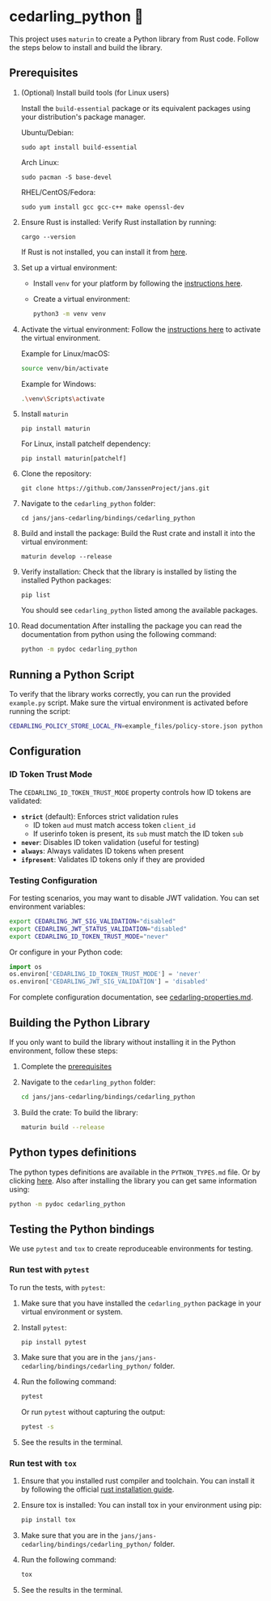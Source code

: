 # cedarling_python 🐍

This project uses `maturin` to create a Python library from Rust code. Follow the steps below to install and build the library.

## Prerequisites

1. (Optional) Install build tools (for Linux users)

   Install the `build-essential` package or its equivalent packages using your distribution's package manager.

   Ubuntu/Debian:

   ```
   sudo apt install build-essential
   ```

   Arch Linux:

   ```
   sudo pacman -S base-devel
   ```

   RHEL/CentOS/Fedora:

   ```
   sudo yum install gcc gcc-c++ make openssl-dev
   ```

1. Ensure Rust is installed:
   Verify Rust installation by running:

   ```
   cargo --version
   ```

   If Rust is not installed, you can install it from [here](https://www.rust-lang.org/tools/install).

1. Set up a virtual environment:

   - Install `venv` for your platform by following the [instructions here](https://virtualenv.pypa.io/en/latest/installation.html).
   - Create a virtual environment:

     ```bash
     python3 -m venv venv
     ```

1. Activate the virtual environment:
   Follow the [instructions here](https://packaging.python.org/guides/installing-using-pip-and-virtual-environments/#activate-a-virtual-environment) to activate the virtual environment.

   Example for Linux/macOS:

   ```bash
   source venv/bin/activate
   ```

   Example for Windows:

   ```bash
   .\venv\Scripts\activate
   ```

1. Install `maturin`

   ```
   pip install maturin
   ```

   For Linux, install patchelf dependency:

   ```
   pip install maturin[patchelf]
   ```

1. Clone the repository:

   ```
   git clone https://github.com/JanssenProject/jans.git
   ```

1. Navigate to the `cedarling_python` folder:

   ```
   cd jans/jans-cedarling/bindings/cedarling_python
   ```

1. Build and install the package:
   Build the Rust crate and install it into the virtual environment:

   ```
   maturin develop --release
   ```

1. Verify installation:
   Check that the library is installed by listing the installed Python packages:

   ```
   pip list
   ```

   You should see `cedarling_python` listed among the available packages.

1. Read documentation
   After installing the package you can read the documentation from python using the following command:

   ```bash
   python -m pydoc cedarling_python
   ```

## Running a Python Script

To verify that the library works correctly, you can run the provided `example.py` script. Make sure the virtual environment is activated before running the script:

```bash
CEDARLING_POLICY_STORE_LOCAL_FN=example_files/policy-store.json python example.py
```

## Configuration

### ID Token Trust Mode

The `CEDARLING_ID_TOKEN_TRUST_MODE` property controls how ID tokens are validated:

- **`strict`** (default): Enforces strict validation rules
  - ID token `aud` must match access token `client_id`
  - If userinfo token is present, its `sub` must match the ID token `sub`
- **`never`**: Disables ID token validation (useful for testing)
- **`always`**: Always validates ID tokens when present
- **`ifpresent`**: Validates ID tokens only if they are provided

### Testing Configuration

For testing scenarios, you may want to disable JWT validation. You can set environment variables:

```bash
export CEDARLING_JWT_SIG_VALIDATION="disabled"
export CEDARLING_JWT_STATUS_VALIDATION="disabled"
export CEDARLING_ID_TOKEN_TRUST_MODE="never"
```

Or configure in your Python code:

```python
import os
os.environ['CEDARLING_ID_TOKEN_TRUST_MODE'] = 'never'
os.environ['CEDARLING_JWT_SIG_VALIDATION'] = 'disabled'
```

For complete configuration documentation, see [cedarling-properties.md](../../../docs/cedarling/cedarling-properties.md).

## Building the Python Library

If you only want to build the library without installing it in the Python environment, follow these steps:

1. Complete the [prerequisites](#Prerequisites)

1. Navigate to the `cedarling_python` folder:

   ```bash
   cd jans/jans-cedarling/bindings/cedarling_python
   ```

1. Build the crate:
   To build the library:

   ```bash
   maturin build --release
   ```

## Python types definitions

The python types definitions are available in the `PYTHON_TYPES.md` file. Or by clicking [here](PYTHON_TYPES.md).
Also after installing the library you can get same information using:

```bash
python -m pydoc cedarling_python
```

## Testing the Python bindings

We use `pytest` and `tox` to create reproduceable environments for testing.

### Run test with `pytest`

To run the tests, with `pytest`:

1. Make sure that you have installed the `cedarling_python` package in your virtual environment or system.
1. Install `pytest`:

   ```bash
   pip install pytest
   ```

1. Make sure that you are in the `jans/jans-cedarling/bindings/cedarling_python/` folder.
1. Run the following command:

   ```bash
   pytest
   ```

   Or run `pytest` without capturing the output:

   ```bash
   pytest -s
   ```

1. See the results in the terminal.

### Run test with `tox`

1. Ensure that you installed rust compiler and toolchain. You can install it by following the official [rust installation guide](https://www.rust-lang.org/tools/install).

1. Ensure tox is installed:
   You can install tox in your environment using pip:

   ```bash
   pip install tox
   ```

1. Make sure that you are in the `jans/jans-cedarling/bindings/cedarling_python/` folder.
1. Run the following command:

   ```bash
   tox
   ```

1. See the results in the terminal.
